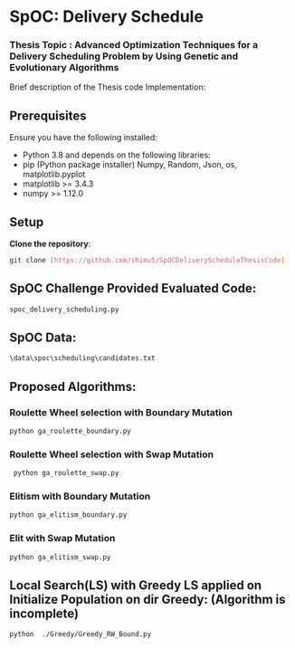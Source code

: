 # SpOC: Delivery Schedule

### Thesis Topic : Advanced Optimization Techniques for a Delivery Scheduling Problem by Using Genetic and Evolutionary Algorithms

Brief description of the Thesis code Implementation:

## Prerequisites

Ensure you have the following installed:
- Python 3.8 and depends on the following libraries:
- pip (Python package installer) Numpy, Random, Json, os, matplotlib.pyplot 
- matplotlib >= 3.4.3
- numpy >= 1.12.0


## Setup

**Clone the repository**:

   ```bash
   git clone [https://github.com/shimu5/SpOCDeliveryScheduleThesisCode]
   ```
## SpOC Challenge Provided Evaluated Code: 
   ```bash
   spoc_delivery_scheduling.py
   ```
## SpOC Data: 
  ```bash
\data\spoc\scheduling\candidates.txt 
  ```
  
## Proposed Algorithms: 
 
   ### Roulette Wheel selection with Boundary Mutation
  
   ```bash
python ga_roulette_boundary.py
```

   ### Roulette Wheel selection with Swap Mutation

  ```bash
   python ga_roulette_swap.py
   ```

   ### Elitism with Boundary Mutation
   
   ```bash
   python ga_elitism_boundary.py
```

   ### Elit with Swap Mutation

   ```bash
python ga_elitism_swap.py
   ```

   ## Local Search(LS) with Greedy LS applied on Initialize Population on dir Greedy: (Algorithm is incomplete) 
 ```bash
python  ./Greedy/Greedy_RW_Bound.py
```
